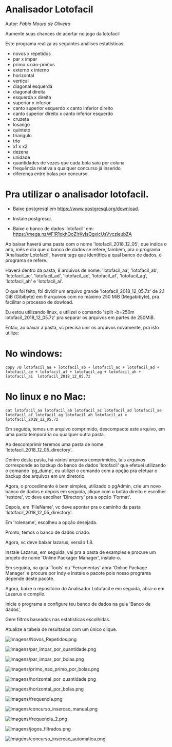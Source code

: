 Analisador Lotofacil
======================
Autor: *Fábio Moura de Oliveira*

Aumente suas chances de acertar no jogo da lotofacil

Este programa realiza as seguintes análises estatísticas:

* novos x repetidos
* par x ímpar
* primo x não-primos
* externo x interno
* horizontal
* vertical
* diagonal esquerda
* diagonal direita
* esquerda x direita
* superior x inferior
* canto superior esquerdo x canto inferior direito
* canto superior direito x canto inferior esquerdo
* cruzeta
* losango
* quinteto
* triangulo
* trio
* x1 x x2
* dezena
* unidade
* quantidades de vezes que cada bola saiu por coluna
* frequência relativa a qualquer concurso já inserido
* diferença entre bolas por concurso

Pra utilizar o analisador lotofacil.
=====================================

* Baixe postgresql em https://www.postgresql.org/download.

* Instale postgresql.

* Baixe o banco de dados 'lotofacil' em: https://mega.nz/#F!R1okhQoZ!rKyIsQgxicUsVvczjeubZA

Ao baixar haverá uma pasta com o nome 'lotofacil_2018_12_05', que indica o ano, mês e dia que o banco de dados se refere, também,
pra o programa 'Analisador Lotofacil', haverá tags que identifica a qual banco de dados, o programa se refere.

Haverá dentro da pasta, 8 arquivos de nome: 'lotofacil_aa', 'lotofacil_ab', 'lotofacil_ac', 'lotofacil_ad', 'lotofacil_ae',
'lotofacil_af', 'lotofacil_ag', 'lotofacil_ah' e 'lotofacil_ai'.

O que foi feito, foi dividir um arquivo grande 'lotofacil_2018_12_05.7z' de 2.1 GiB (Gibibyte) em 9 arquivos com no máximo 250 MiB (Megabibyte), pra facilitar o processo de dowload.

Eu estou utilizando linux, e utilizei o comando 'split -b=250m lotofacil_2018_12_05.7z' pra separar os arquivos
em partes de 250MiB.

Então, ao baixar a pasta, vc precisa unir os arquivos novamente, pra isto utilize:

# No windows:

`copy /B lotofacil_aa + lotofacil_ab + lotofacil_ac + lotofacil_ad + lotofacil_ae + lotofacil_af + lotofacil_ag + lotofacil_ah + lotofacil_ai  lotofacil_2018_12_05.7z`

# No linux e no Mac: 

`cat lotofacil_aa lotofacil_ab lotofacil_ac lotofacil_ad lotofacil_ae lotofacil_af lotofacil_ag lotofacil_ah lotofacil_ai > lotofacil_2018_12_05.7z`

Em seguida, temos um arquivo comprimido, descompacte este arquivo, em uma pasta temporária ou qualquer outra pasta.

Ao descomprimir teremos uma pasta de nome 'lotofacil_2018_12_05_directory'.

Dentro desta pasta, há vários arquivos comprimidos, tais arquivos corresponde ao backup do banco de dados 'lotofacil'
que efetuei utilizando o comando 'pg_dump', eu utilizei o comando com a opção pra efetuar o backup dos arquivos em um diretorio.

Agora, o procedimento é bem simples, utilizado o pgAdmin, crie um novo banco de dados e depois em seguida, clique
com o botão direito e escolher 'restore', vc deve escolher 'Directory' pra a opção 'Format'.

Depois, em 'FileName', vc deve apontar pra o caminho da pasta 'lotofacil_2018_12_05_directory'.

Em 'rolename', escolheu a opção desejada.

Pronto, temos o banco de dados criado.

Agora, vc deve baixar lazarus, versão 1.8.

Instale Lazarus, em seguida, vai pra a pasta de examples e procure um projeto de nome 'Online Packager Manager', instale-o.

Em seguida, na guia 'Tools' ou 'Ferramentas' abra 'Online Package Manager' e procure por Indy e instale o pacote pois nosso programa depende deste pacote.

Agora, baixe o repositório do Analisador Lotofacil e em seguida, abra-o em Lazarus e compile.

Inicie o programa e configure teu banco de dados na guia 'Banco de dados',

Gere filtros baseados nas estatísticas escolhidas.

Atualize a tabela de resultados com um único clique.

![Imagens/Novos_Repetidos.png](Imagens/novos_repetidos.png)

![Imagens/par_impar_por_quantidade.png](Imagens/par_impar_por_quantidade.png)

![Imagens/par_impar_por_bolas.png](Imagens/par_impar_por_bolas.png)

![Imagens/primo_nao_primo_por_bolas.png](Imagens/primo_nao_primo_por_bolas.png)

![Imagens/horizontal_por_quantidade.png](Imagens/horizontal_por_quantidade.png)

![Imagens/horizontal_por_bolas.png](Imagens/horizontal_por_bolas.png)

![Imagens/frequencia.png](Imagens/frequencia.png)

![Imagens/concurso_insercao_manual.png](Imagens/concurso_insercao_manual.png)

![Imagens/frequencia_2.png](Imagens/frequencia_2.png)

![Imagens/jogos_filtrados.png](Imagens/jogos_filtrados.png)

![Imagens/concurso_insercao_automatica.png](Imagens/concurso_insercao_automatica.png)






